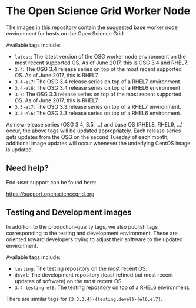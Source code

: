 # The Open Science Grid Worker Node

The images in this repository contain the suggested base worker node environment for hosts on the Open Science Grid.

Available tags include:

* `latest`: The latest version of the OSG worker node environment on the most recent supported OS.  As of June 2017, this is OSG 3.4 and RHEL7.
* `3.4`: The OSG 3.4 release series on top of the most recent supported OS.  As of June 2017, this is RHEL7.
* `3.4-el7`: The OSG 3.4 release series on top of a RHEL7 environment.
* `3.4-el6`: The OSG 3.4 release series on top of a RHEL6 environment.
* `3.3`: The OSG 3.3 release series on top of the most recent supported OS.  As of June 2017, this is RHEL7.
* `3.3-el7`: The OSG 3.3 release series on top of a RHEL7 environment.
* `3.3-el6`: The OSG 3.3 release series on top of a RHEL6 environment.

As new release series (OSG 3.4, 3.5, ...) and base OS (RHEL8, RHEL9, ...) occur, the above tags will be updated appropriately.
Each release series gets updates from the OSG on the second Tuesday of each month; additional image updates will occur whenever
the underlying CentOS image is updated.

## Need help?

End-user support can be found here:

https://support.opensciencegrid.org

## Testing and Development images

In addition to the production-quality tags, we also publish tags corresponding to the testing and development environment.  These
are oriented toward developers trying to adjust their software to the updated environment.

Available tags include:
* `testing`: The testing repository on the most recent OS.
* `devel`: The development repository (least refined but most recent updates of software) on the most recent OS.
* `3.4-testing-el6`: The testing repository on top of a RHEL6 environment.

There are similar tags for `{3.3,3.4}-{testing,devel}-{el6,el7}`.
